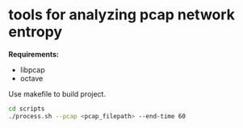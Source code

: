 
# tools for analyzing pcap network entropy

__Requirements:__
- libpcap
- octave

Use makefile to build project.


```bash
cd scripts
./process.sh --pcap <pcap_filepath> --end-time 60
```
